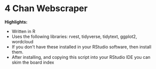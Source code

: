 # 4 Chan Webscraper

**Highlights:**
- Written in R
- Uses the following libraries: rvest, tidyverse, tidytext, ggplot2, wordcloud
- If you don't have these installed in your RStudio software, then install them.
- After installing, and copying this script into your RStudio IDE you can skim the board index
 
